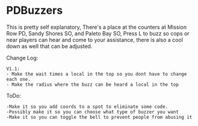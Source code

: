# PDBuzzers
This is pretty self explanatory, There's a place at the counters at Mission Row PD, Sandy Shores SO, and Paleto Bay SO, Press L to buzz so cops or near players can hear and come to your assistance, there is also a cool down as well that can be adjusted.


Change Log:

    V1.1:
    - Make the wait times a local in the top so you dont have to change each one.
    - Make the radius where the buzz can be heard a local in the top
    

ToDo:

    -Make it so you add coords to a spot to eliminate some code.
    -Possibly make it so you can choose what type of buzzer you want
    -Make it so you can toggle the bell to prevent people from abusing it
